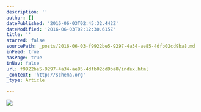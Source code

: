 ```yaml
---
description: ''
author: []
datePublished: '2016-06-03T02:45:32.442Z'
dateModified: '2016-06-03T02:12:30.615Z'
title: ''
starred: false
sourcePath: _posts/2016-06-03-f9922be5-9297-4a34-ae85-4dfb02cd9ba8.md
inFeed: true
hasPage: true
inNav: false
url: f9922be5-9297-4a34-ae85-4dfb02cd9ba8/index.html
_context: 'http://schema.org'
_type: Article

---
```

![](https://the-grid-user-content.s3-us-west-2.amazonaws.com/84e8df94-436d-4c52-acb8-69dbdaf6f825.jpg)